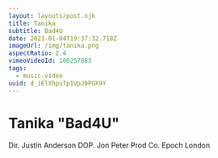 ```yaml
---
layout: layouts/post.njk
title: Tanika
subtitle: Bad4U
date: 2023-01-04T19:37:32.718Z
imageUrl: /img/tanika.png
aspectRatio: 2.4
vimeoVideoId: 100257683
tags:
  - music-video
uuid: d_iElXhpuTp1VpJ0PGX9Y
---
```

# Tanika "Bad4U"

Dir. Justin Anderson
DOP. Jon Peter
Prod Co. Epoch London